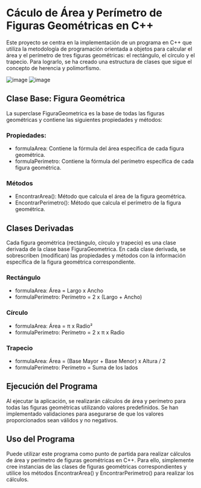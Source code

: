 Cáculo de Área y Perímetro de Figuras Geométricas en C++
========================================================
Este proyecto se centra en la implementación de un programa en C++ que utiliza la metodología de programación orientada a objetos para calcular el área y el perímetro de tres figuras geométricas: el rectángulo, el círculo y el trapecio. Para lograrlo, se ha creado una estructura de clases que sigue el concepto de herencia y polimorfismo.

![image](https://github.com/MinhyukHong/Proyectos_POO/assets/108979014/4c91ecd8-502a-4a04-b434-1b08d4857413)
![image](https://github.com/MinhyukHong/Proyectos_POO/assets/108979014/2e60eb7b-d1c3-4195-9751-44cbeded70b4)


## Clase Base: Figura Geométrica
La superclase FiguraGeometrica es la base de todas las figuras geométricas y contiene las siguientes propiedades y métodos:

### Propiedades:
* formulaArea: Contiene la fórmula del área específica de cada figura geométrica.
* formulaPerimetro: Contiene la fórmula del perímetro específica de cada figura geométrica.

### Métodos
* EncontrarArea(): Método que calcula el área de la figura geométrica.
* EncontrarPerimetro(): Método que calcula el perímetro de la figura geométrica.

## Clases Derivadas
Cada figura geométrica (rectángulo, círculo y trapecio) es una clase derivada de la clase base FiguraGeometrica. En cada clase derivada, se sobrescriben (modifican) las propiedades y métodos con la información específica de la figura geométrica correspondiente.

### Rectángulo
* formulaArea: Área = Largo x Ancho
* formulaPerimetro: Perímetro = 2 x (Largo + Ancho)

### Círculo
* formulaArea: Área = π x Radio²
* formulaPerimetro: Perímetro = 2 x π x Radio

### Trapecio
* formulaArea: Área = (Base Mayor + Base Menor) x Altura / 2
* formulaPerimetro: Perímetro = Suma de los lados

## Ejecución del Programa
Al ejecutar la aplicación, se realizarán cálculos de área y perímetro para todas las figuras geométricas utilizando valores predefinidos. Se han implementado validaciones para asegurarse de que los valores proporcionados sean válidos y no negativos.

## Uso del Programa
Puede utilizar este programa como punto de partida para realizar cálculos de área y perímetro de figuras geométricas en C++. Para ello, simplemente cree instancias de las clases de figuras geométricas correspondientes y utilice los métodos EncontrarArea() y EncontrarPerimetro() para realizar los cálculos.
